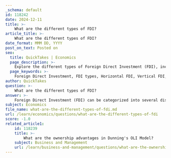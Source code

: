 ```yaml
---
_schema: default
id: 118242
date: 2024-12-11
title: >-
    What are the different types of FDI?
article_title: >-
    What are the different types of FDI?
date_format: MMM DD, YYYY
post_on_text: Posted on
seo:
  title: QuickTakes | Economics
  page_description: >-
    Explore the different types of Foreign Direct Investment (FDI), including Horizontal, Vertical, Conglomerate, and Platform FDI, each reflecting unique strategies for international business expansion.
  page_keywords: >-
    Foreign Direct Investment, FDI types, Horizontal FDI, Vertical FDI, Conglomerate FDI, Platform FDI, Backward Vertical FDI, Forward Vertical FDI, business strategy, international expansion
author: QuickTakes
question: >-
    What are the different types of FDI?
answer: >-
    Foreign Direct Investment (FDI) can be categorized into several distinct types, each reflecting different strategies and objectives of the investing entities. The main types of FDI include:\n\n1. **Horizontal FDI**: This is the most common type of FDI, where a company invests in a foreign company that operates in the same industry as the investor. The goal is to replicate the business model in a different country. For example, a fast-food chain opening a new outlet in another country is engaging in horizontal FDI.\n\n2. **Vertical FDI**: In this type, a company invests in a foreign company that operates at a different stage of the production process. This can be further divided into two subcategories:\n   - **Backward Vertical FDI**: This occurs when a company invests in a foreign supplier to secure the supply of raw materials.\n   - **Forward Vertical FDI**: This happens when a company invests in a foreign distributor to gain better access to the market.\n\n3. **Conglomerate FDI**: This type involves investing in a foreign company that operates in a completely different industry. The primary motivation is diversification and risk reduction. For instance, a technology firm investing in a foreign food processing company would be an example of conglomerate FDI.\n\n4. **Platform FDI**: This occurs when a business expands into a foreign country to manufacture products that are then exported to a third country. An example would be a company setting up a manufacturing facility in one country to produce goods for sale in another market.\n\nThese types of FDI reflect the various strategies companies use to expand their operations internationally, each with its own implications for market entry, risk management, and operational control.
subject: Economics
file_name: what-are-the-different-types-of-fdi.md
url: /learn/economics/questions/what-are-the-different-types-of-fdi
score: -1.0
related_article1:
    id: 118239
    title: >-
        What are the ownership advantages in Dunning's OLI Model?
    subject: Business and Management
    url: /learn/business-and-management/questions/what-are-the-ownership-advantages-in-dunnings-oli-model
---
```


&nbsp;